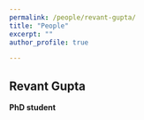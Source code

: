 ```yaml
---
permalink: /people/revant-gupta/
title: "People"
excerpt: ""
author_profile: true

---
```



## Revant Gupta
**PhD student**